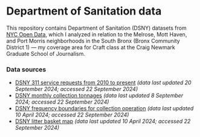 # Department of Sanitation data 

This repository contains Department of Sanitation (DSNY) datasets from [NYC Open Data](https://opendata.cityofnewyork.us/), which I analyzed in relation to the Melrose, Mott Haven, and Port Morris neighborhoods in the South Bronx (Bronx Community District 1) — my coverage area for Craft class at the Craig Newmark Graduate School of Journalism.


### Data sources

* [DSNY 311 service requests from 2010 to present](https://data.cityofnewyork.us/Social-Services/Department-of-Sanitation/6xum-vkqn/about_data) *(data last updated 20 September 2024; accessed 22 September 2024)*
* [DSNY monthly collection tonnages](https://data.cityofnewyork.us/City-Government/DSNY-Monthly-Tonnage-Data/ebb7-mvp5/about_data) *(data last updated 8 September 2024; accessed 22 September 2024)*
* [DSNY frequency boundaries for collection operation](https://data.cityofnewyork.us/City-Government/DSNY-Frequencies/rv63-53db/about_data) *(data last updated 10 April 2024; accessed 22 September 2024)*
* [DSNY litter basket map](https://data.cityofnewyork.us/dataset/DSNY-Litter-Basket-Map-/d6m8-cwh9) *(data last updated 10 April 2024; accessed 22 September 2024)*